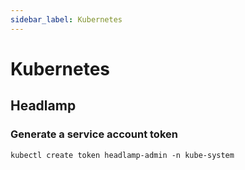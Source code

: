 ```yaml
---
sidebar_label: Kubernetes
---
```


# Kubernetes

## Headlamp

### Generate a service account token

```
kubectl create token headlamp-admin -n kube-system
```
